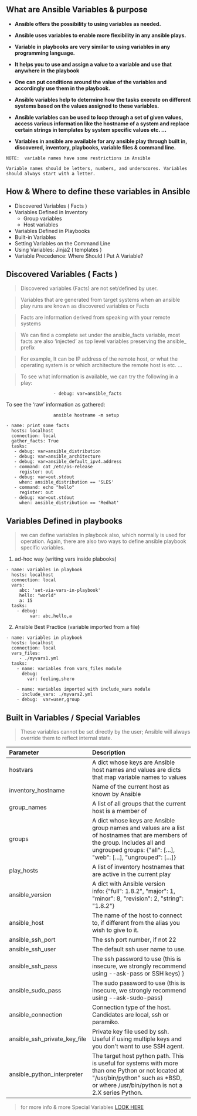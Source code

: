 ## What are  Ansible Variables & purpose

*  **Ansible offers the possibility to using variables as needed.**

*  **Ansible uses variables to enable more flexibility in any ansible plays.** 

*  **Variable in playbooks are very similar to using variables in any programming language.**

*  **It helps you to use and assign a value to a variable and use that anywhere in the playbook**

*  **One can put conditions around the value of the variables and accordingly use them in the playbook.**

*  **Ansible variables help to determine how the tasks execute on different systems based on the values assigned to these variables.**

*  **Ansible variables can be used to loop through a set of given values, access various information like the hostname of a system and replace certain strings in templates by system specific values etc. ...**

*  **Variables in ansible are available for any ansible play through built in, discovered, inventory, playbooks, variable files & command line.**

```
NOTE:  variable names have some restrictions in Ansible

Variable names should be letters, numbers, and underscores. Variables should always start with a letter.
```


## How & Where to define these variables in Ansible

*  Discovered Variables ( Facts ) 
*  Variables Defined in Inventory
    *   Group variables 
    *   Host variables
*   Variables Defined in Playbooks
*   Built-in Variables
*   Setting Variables on the Command Line
*   Using Variables: Jinja2 ( templates )
*   Variable Precedence: Where Should I Put A Variable?


## Discovered Variables ( Facts )

> Discovered variables (Facts) are not set/defined by user. 

> Variables that are generated from target systems when an ansible play runs are known as discovered variables or Facts

> Facts are information derived from speaking with your remote systems

> We can find a complete set under the ansible_facts variable, most facts are also ‘injected’ as top level variables preserving the ansible_ prefix

> For example, It can be IP address of the remote host, or what the operating system is or which architecture the remote host is etc. … 

> To see what information is available, we can try the following in a play:
```
                  - debug: var=ansible_facts 
```
To see the ‘raw’ information as gathered:
```
                  ansible hostname -m setup
```

```
- name: print some facts                   
  hosts: localhost                         
  connection: local                        
  gather_facts: True                       
  tasks:                                   
   - debug: var=ansible_distribution       
   - debug: var=ansible_architecture       
   - debug: var=ansible_default_ipv4.address
   - command: cat /etc/os-release
     register: out
   - debug: var=out.stdout
     when: ansible_distribution == 'SLES'
   - command: echo "hello"
     register: out
   - debug: var=out.stdout
     when: ansible_distribution == 'Redhat'
```
## Variables Defined in playbooks

> we can define variables in playbook also, which normally is used for operation. Again, there are also two ways to define ansible playbook specific variables.

1) ad-hoc way (writing vars inside plabooks)

```
- name: variables in playbook
  hosts: localhost
  connection: local
  vars:
     abc: 'set-via-vars-in-playbook'
     hello: "world"
     a: 15
  tasks:
    - debug:
         var: abc,hello,a
```

2) Ansible Best Practice (variable imported from a file)

```
- name: variables in playbook
  hosts: localhost
  connection: local
  vars_files:
     - ./myvars1.yml
  tasks:
    - name: variables from vars_files module   
      debug:
        var: feeling,shero

    - name: variables imported with include_vars module 
      include_vars: ./myvars2.yml
    - debug:  var=user,group

```
## Built in Variables / Special Variables 

> These variables cannot be set directly by the user; Ansible will always override them to reflect internal state.

| Parameter |  Description |
|:--------- | :------------ |
| hostvars 	|  A dict whose keys are Ansible host names and values are dicts that map variable names to values |
| inventory_hostname | Name of the current host as known by Ansible |
| group_names |	A list of all groups that the current host is a member of |
| groups | 	A dict whose keys are Ansible group names and values are a list of hostnames that are members of the group. Includes all and ungrouped groups: {"all": […], "web": […], "ungrouped": […]} |
| play_hosts |	A list of inventory hostnames that are active in the current play |
| ansible_version |	A dict with Ansible version info: {"full": 1.8.2", "major": 1, "minor": 8, "revision": 2, "string": "1.8.2"} |
| ansible_host | The name of the host to connect to, if different from the alias you wish to give to it. |
| ansible_ssh_port | The ssh port number, if not 22 | 
| ansible_ssh_user | The default ssh user name to use. | 
| ansible_ssh_pass | The ssh password to use (this is insecure, we strongly recommend using --ask-pass or SSH keys) }
| ansible_sudo_pass | The sudo password to use (this is insecure, we strongly recommend using --ask-sudo-pass) |
| ansible_connection | Connection type of the host. Candidates are local, ssh or paramiko. |
| ansible_ssh_private_key_file | Private key file used by ssh.  Useful if using multiple keys and you don't want to use SSH agent. |
| ansible_python_interpreter | The target host python path. This is useful for systems with more than one Python or not located at "/usr/bin/python" such as \*BSD, or where /usr/bin/python is not a 2.X series Python. |

> for more info & more Special Variables [LOOK HERE](https://docs.ansible.com/ansible/latest/reference_appendices/special_variables.html)
